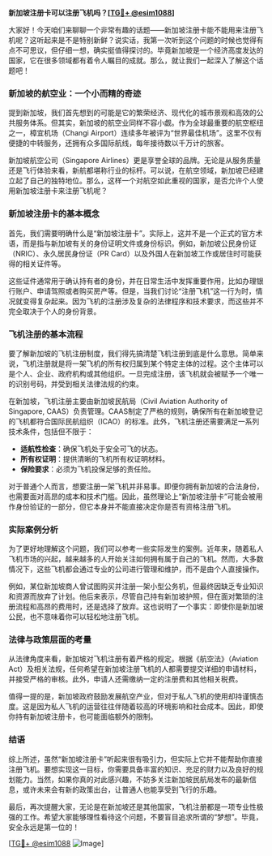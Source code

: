 **新加坡注册卡可以注册飞机吗？[[TG💪+ @esim1088](https://t.me/s/esim1088)]**

大家好！今天咱们来聊聊一个非常有趣的话题——新加坡注册卡能不能用来注册飞机呢？这听起来是不是特别新鲜？说实话，我第一次听到这个问题的时候也觉得有点不可思议，但仔细一想，确实挺值得探讨的。毕竟新加坡是一个经济高度发达的国家，它在很多领域都有着令人瞩目的成就。那么，就让我们一起深入了解这个话题吧！

### 新加坡的航空业：一个小而精的奇迹

提到新加坡，我们首先想到的可能是它的繁荣经济、现代化的城市景观和高效的公共服务体系。但其实，新加坡的航空业同样不容小觑。作为全球最重要的航空枢纽之一，樟宜机场（Changi Airport）连续多年被评为“世界最佳机场”。这里不仅有便捷的中转服务，还拥有众多国际航线，每年接待数以千万计的旅客。

新加坡航空公司（Singapore Airlines）更是享誉全球的品牌。无论是从服务质量还是飞行体验来看，新航都堪称行业的标杆。可以说，在航空领域，新加坡已经建立起了自己的独特地位。那么，这样一个对航空如此重视的国家，是否允许个人使用新加坡注册卡来注册飞机呢？

### 新加坡注册卡的基本概念

首先，我们需要明确什么是“新加坡注册卡”。实际上，这并不是一个正式的官方术语，而是指与新加坡有关的身份证明文件或身份标识。例如，新加坡公民身份证（NRIC）、永久居民身份证（PR Card）以及外国人在新加坡工作或居住时可能获得的相关证件等。

这些证件通常用于确认持有者的身份，并在日常生活中发挥重要作用，比如办理银行账户、申请驾照或者购买房产等。但是，当我们讨论“注册飞机”这一行为时，情况就变得复杂起来。因为飞机的注册涉及复杂的法律程序和技术要求，而这些并不完全取决于个人的身份背景。

### 飞机注册的基本流程

要了解新加坡的飞机注册制度，我们得先搞清楚飞机注册到底是什么意思。简单来说，飞机注册就是将一架飞机的所有权归属到某个特定主体的过程。这个主体可以是个人、企业、政府机构或其他组织。一旦完成注册，该飞机就会被赋予一个唯一的识别号码，并受到相关法律法规的约束。

在新加坡，飞机注册主要由新加坡民航局（Civil Aviation Authority of Singapore, CAAS）负责管理。CAAS制定了严格的规则，确保所有在新加坡登记的飞机都符合国际民航组织（ICAO）的标准。此外，飞机注册还需要满足一系列技术条件，包括但不限于：

- **适航性检查**：确保飞机处于安全可飞的状态。
- **所有权证明**：提供清晰的飞机所有权证明材料。
- **保险要求**：必须为飞机投保足够的责任险。

对于普通个人而言，想要注册一架飞机并非易事。即便你拥有新加坡的合法身份，也需要面对高昂的成本和技术门槛。因此，虽然理论上“新加坡注册卡”可能会被用作身份验证的一部分，但它本身并不能直接决定你是否有资格注册飞机。

### 实际案例分析

为了更好地理解这个问题，我们可以参考一些实际发生的案例。近年来，随着私人飞机市场的兴起，越来越多的人开始关注如何拥有属于自己的飞机。然而，大多数情况下，这些飞机都会通过专业的公司进行管理和维护，而不是由个人直接操作。

例如，某位新加坡商人曾试图购买并注册一架小型公务机，但最终因缺乏专业知识和资源而放弃了计划。他后来表示，尽管自己持有新加坡护照，但在面对繁琐的注册流程和高昂的费用时，还是选择了放弃。这也说明了一个事实：即使你是新加坡公民，也不意味着你可以轻松地注册飞机。

### 法律与政策层面的考量

从法律角度来看，新加坡对飞机注册有着严格的规定。根据《航空法》（Aviation Act）及相关法规，任何希望在新加坡注册飞机的人都需要提交详细的申请材料，并接受严格的审核。此外，申请人还需缴纳一定的注册费和其他相关税费。

值得一提的是，新加坡政府鼓励发展航空产业，但对于私人飞机的使用却持谨慎态度。这是因为私人飞机的运营往往伴随着较高的环境影响和社会成本。因此，即使你持有新加坡注册卡，也可能面临额外的限制。

### 结语

综上所述，虽然“新加坡注册卡”听起来很有吸引力，但实际上它并不能帮助你直接注册飞机。要想实现这一目标，你需要具备丰富的知识、充足的财力以及良好的规划能力。当然，如果你真的对此感兴趣，不妨多关注新加坡民航局发布的最新信息，或许未来会有新的政策出台，让普通人也能享受到飞行的乐趣。

最后，再次提醒大家，无论是在新加坡还是其他国家，飞机注册都是一项专业性极强的工作。希望大家能够理性看待这个问题，不要盲目追求所谓的“梦想”。毕竟，安全永远是第一位的！

[[TG💪+ @esim1088](https://t.me/s/esim1088) ![Image](https://i.postimg.cc/4NQfJmqS/Snipaste-2025-05-13-00-14-12.png)]